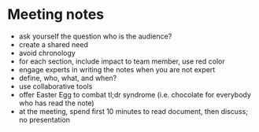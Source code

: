 Meeting notes
=============

- ask yourself the question who is the audience?
- create a shared need
- avoid chronology
- for each section, include impact to team member, use red color 
- engage experts in writing the notes when you are not expert
- define, who, what, and when?
- use collaborative tools
- offer Easter Egg to combat tl;dr syndrome (i.e. chocolate for
  everybody who has read the note)
- at the meeting, spend first 10 minutes to read document, then
  discuss; no presentation